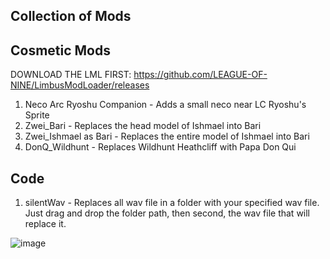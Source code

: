 ## Collection of Mods 


## Cosmetic Mods

DOWNLOAD THE LML FIRST: https://github.com/LEAGUE-OF-NINE/LimbusModLoader/releases

1) Neco Arc Ryoshu Companion - Adds a small neco near LC Ryoshu's Sprite
2) Zwei_Bari - Replaces the head model of Ishmael into Bari
3) Zwei_Ishmael as Bari - Replaces the entire model of Ishmael into Bari
4) DonQ_Wildhunt - Replaces Wildhunt Heathcliff with Papa Don Qui

## Code

1) silentWav - Replaces all wav file in a folder with your specified wav file. Just drag and drop the folder path, then second, the wav file that will replace it.
   



![image](https://github.com/user-attachments/assets/1ad090a6-9d3e-494f-98da-23940c3fff76)
